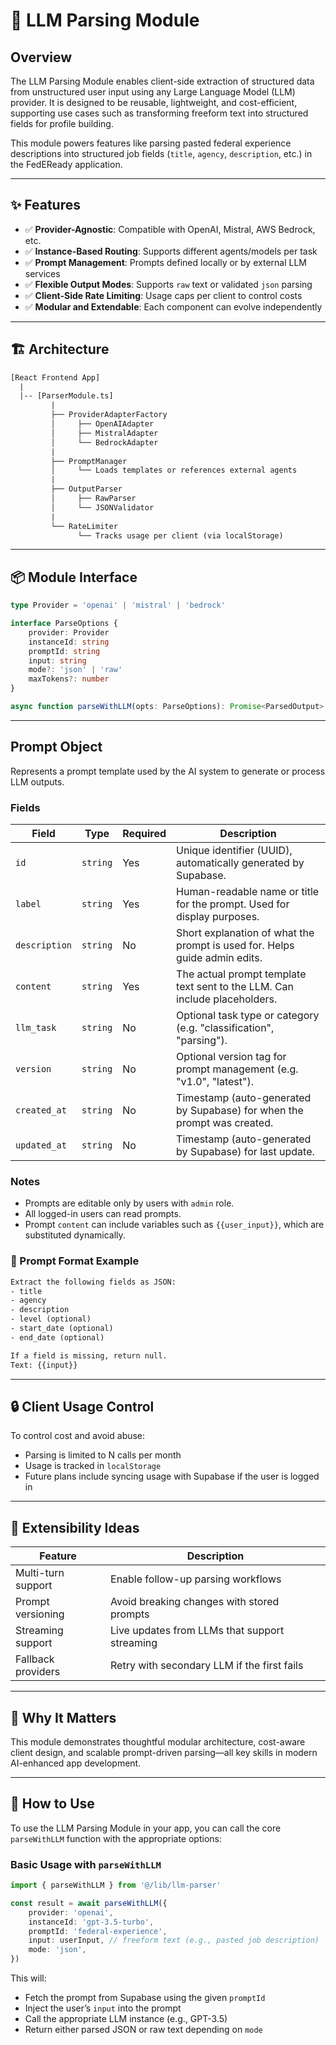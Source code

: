 # 🧠 LLM Parsing Module

## Overview

The LLM Parsing Module enables client-side extraction of structured data from unstructured user input using any Large Language Model (LLM) provider. It is designed to be reusable, lightweight, and cost-efficient, supporting use cases such as transforming freeform text into structured fields for profile building.

This module powers features like parsing pasted federal experience descriptions into structured job fields (`title`, `agency`, `description`, etc.) in the FedEReady application.

---

## ✨ Features

- ✅ **Provider-Agnostic**: Compatible with OpenAI, Mistral, AWS Bedrock, etc.
- ✅ **Instance-Based Routing**: Supports different agents/models per task
- ✅ **Prompt Management**: Prompts defined locally or by external LLM services
- ✅ **Flexible Output Modes**: Supports `raw` text or validated `json` parsing
- ✅ **Client-Side Rate Limiting**: Usage caps per client to control costs
- ✅ **Modular and Extendable**: Each component can evolve independently

---

## 🏗️ Architecture

```txt
[React Frontend App]
  |
  |-- [ParserModule.ts]
         |
         ├── ProviderAdapterFactory
         │     ├── OpenAIAdapter
         │     ├── MistralAdapter
         │     └── BedrockAdapter
         |
         ├── PromptManager
         │     └── Loads templates or references external agents
         |
         ├── OutputParser
         │     ├── RawParser
         │     └── JSONValidator
         |
         └── RateLimiter
               └── Tracks usage per client (via localStorage)
```

---

## 📦 Module Interface

```ts
type Provider = 'openai' | 'mistral' | 'bedrock'

interface ParseOptions {
	provider: Provider
	instanceId: string
	promptId: string
	input: string
	mode?: 'json' | 'raw'
	maxTokens?: number
}

async function parseWithLLM(opts: ParseOptions): Promise<ParsedOutput>
```

---

## Prompt Object

Represents a prompt template used by the AI system to generate or process LLM outputs.

### Fields

| Field         | Type     | Required | Description                                                                |
| ------------- | -------- | -------- | -------------------------------------------------------------------------- |
| `id`          | `string` | Yes      | Unique identifier (UUID), automatically generated by Supabase.             |
| `label`       | `string` | Yes      | Human-readable name or title for the prompt. Used for display purposes.    |
| `description` | `string` | No       | Short explanation of what the prompt is used for. Helps guide admin edits. |
| `content`     | `string` | Yes      | The actual prompt template text sent to the LLM. Can include placeholders. |
| `llm_task`    | `string` | No       | Optional task type or category (e.g. "classification", "parsing").         |
| `version`     | `string` | No       | Optional version tag for prompt management (e.g. "v1.0", "latest").        |
| `created_at`  | `string` | No       | Timestamp (auto-generated by Supabase) for when the prompt was created.    |
| `updated_at`  | `string` | No       | Timestamp (auto-generated by Supabase) for last update.                    |

### Notes

- Prompts are editable only by users with `admin` role.
- All logged-in users can read prompts.
- Prompt `content` can include variables such as `{{user_input}}`, which are substituted dynamically.

### 🧠 Prompt Format Example

```txt
Extract the following fields as JSON:
- title
- agency
- description
- level (optional)
- start_date (optional)
- end_date (optional)

If a field is missing, return null.
Text: {{input}}
```

---

## 🔒 Client Usage Control

To control cost and avoid abuse:

- Parsing is limited to N calls per month
- Usage is tracked in `localStorage`
- Future plans include syncing usage with Supabase if the user is logged in

---

## 🔮 Extensibility Ideas

| Feature            | Description                                   |
| ------------------ | --------------------------------------------- |
| Multi-turn support | Enable follow-up parsing workflows            |
| Prompt versioning  | Avoid breaking changes with stored prompts    |
| Streaming support  | Live updates from LLMs that support streaming |
| Fallback providers | Retry with secondary LLM if the first fails   |

---

## 🚀 Why It Matters

This module demonstrates thoughtful modular architecture, cost-aware client design, and scalable prompt-driven parsing—all key skills in modern AI-enhanced app development.

---

## 🧪 How to Use

To use the LLM Parsing Module in your app, you can call the core `parseWithLLM` function with the appropriate options:

### Basic Usage with `parseWithLLM`

```ts
import { parseWithLLM } from '@/lib/llm-parser'

const result = await parseWithLLM({
	provider: 'openai',
	instanceId: 'gpt-3.5-turbo',
	promptId: 'federal-experience',
	input: userInput, // freeform text (e.g., pasted job description)
	mode: 'json',
})
```

This will:

- Fetch the prompt from Supabase using the given `promptId`
- Inject the user’s `input` into the prompt
- Call the appropriate LLM instance (e.g., GPT-3.5)
- Return either parsed JSON or raw text depending on `mode`
